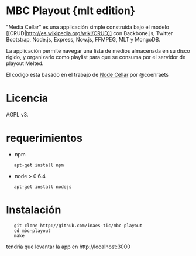 # MBC Playout {mlt edition} #

"Media Cellar" es una applicación simple construida bajo el modelo
[[CRUD|http://es.wikipedia.org/wiki/CRUD]] con Backbone.js, Twitter
Bootstrap, Node.js, Express, Now.js, FFMPEG, MLT y MongoDB.

La applicación permite navegar una lista de medios almacenada en su disco
rigido, y organizarlo como playlist para que se consuma por el servidor de
playout Melted.

El codigo esta basado en el trabajo de [Node Cellar](http://nodecellar.coenraets.org) por @coenraets

# Licencia #

AGPL v3.

# requerimientos #

+ npm

```shell
   apt-get install npm  
```
+ node > 0.6.4

```shell
   apt-get install nodejs
```

# Instalación #

```shell
   git clone http://github.com/inaes-tic/mbc-playout
   cd mbc-playout
   make
```
tendria que levantar la app en http://localhost:3000
